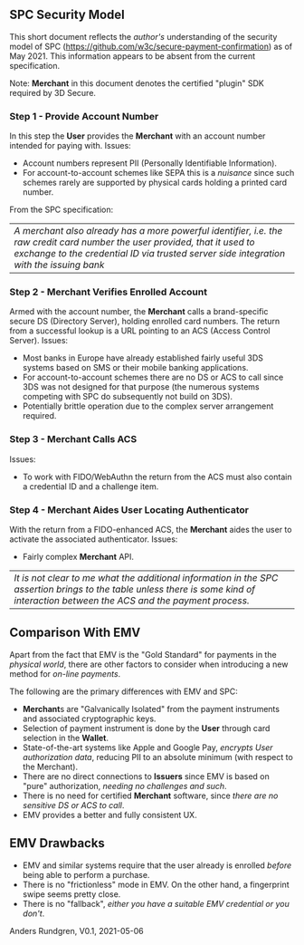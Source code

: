 ## SPC Security Model
This short document reflects the *author's* understanding
of the security model of SPC (https://github.com/w3c/secure-payment-confirmation)
as of May 2021.  This information appears to be absent from the
current specification.

Note: **Merchant** in this document denotes the certified "plugin"
SDK required by 3D Secure.

### Step 1 - Provide Account Number
In this step the **User** provides the **Merchant** with an account number intended for paying with.
Issues:
- Account numbers represent PII (Personally Identifiable Information).
- For account-to-account schemes like SEPA this is a *nuisance* since such schemes
rarely are supported by physical cards holding a printed card number.

From the SPC specification:
<table><tr><td><i>A merchant also already has a more powerful identifier, i.e. the 
 raw credit card number the user provided, that it used to exchange to the 
 credential ID via trusted server side integration with the issuing bank</i></td></tr></table>

### Step 2 - Merchant Verifies Enrolled Account
Armed with the account number, the **Merchant** calls a brand-specific
secure DS (Directory Server), holding enrolled card numbers.
The return from a successful lookup is a URL
pointing to an ACS (Access Control Server).
Issues:
- Most banks in Europe have already established fairly useful 3DS
systems based on SMS or their mobile banking applications. 
- For account-to-account schemes there are no DS or ACS to call since 3DS
was not designed for that purpose (the numerous systems competing
with SPC do subsequently not build on 3DS).
- Potentially brittle operation due to the complex server arrangement required.

### Step 3 - Merchant Calls ACS
Issues:
- To work with FIDO/WebAuthn the return from the ACS must also contain a credential ID
and a challenge item.

### Step 4 - Merchant Aides User Locating Authenticator
With the return from a FIDO-enhanced ACS, the **Merchant** aides the
user to activate the associated authenticator.
Issues:
- Fairly complex **Merchant** API.

<table><tr><td><i>It is not clear to me what the additional information in
the SPC assertion brings to the table unless there is some kind
 of interaction between the ACS and the payment process.</i></td></tr></table>

## Comparison With EMV
Apart from the fact that EMV is the "Gold Standard" for payments
in the *physical world*, there are other factors to consider
when introducing a new method for *on-line payments*.

The following are the primary differences with EMV
and SPC:
- **Merchant**s are "Galvanically Isolated" from the
payment instruments and associated cryptographic keys.
- Selection of payment instrument is done by the **User**
through card selection in the **Wallet**.
- State-of-the-art systems like Apple and Google Pay,
*encrypts User authorization data*, reducing PII to an absolute
minimum (with respect to the Merchant).
- There are no direct connections to **Issuers** since
EMV is based on "pure" authorization, *needing no
challenges and such*.
- There is no need for certified **Merchant** software, since *there
are no sensitive DS or ACS to call*.
- EMV provides a better and fully consistent UX.

## EMV Drawbacks
- EMV and similar systems require that the
user already is enrolled *before* being able to perform
a purchase.
- There is no "frictionless" mode in EMV.  On the other hand,
 a fingerprint swipe seems pretty close.
- There is no "fallback", *either you have a suitable EMV credential or you don't*.


Anders Rundgren, V0.1, 2021-05-06


